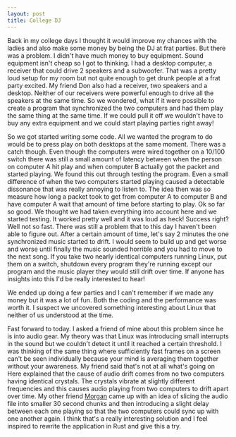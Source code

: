 ```yaml
---
layout: post
title: College DJ
---
```


Back in my college days I thought it would improve my chances with the ladies and also make some money by being the DJ at frat parties. But there was a problem. I didn't have much money to buy equipment. Sound equipment isn't cheap so I got to thinking. I had a desktop computer, a receiver that could drive 2 speakers and a subwoofer. That was a pretty loud setup for my room but not quite enough to get drunk people at a frat party excited. My friend Don also had a receiver, two speakers and a desktop. Neither of our receivers were powerful enough to drive all the speakers at the same time. So we wondered, what if it were possible to create a program that synchronized the two computers and had them play the same thing at the same time. If we could pull it off we wouldn't have to buy any extra equipment and we could start playing parties right away! 

So we got started writing some code. All we wanted the program to do would be to press play on both desktops at the same moment. There was a catch though. Even though the computers were wired together on a 10/100 switch there was still a small amount of latency between when the person on computer A hit play and when computer B actually got the packet and started playing. We found this out through testing the program. Even a small difference of when the two computers started playing caused a detectable dissonance that was really annoying to listen to. The idea then was so measure how long a packet took to get from computer A to computer B and have computer A wait that amount of time before starting to play. Ok so far so good. We thought we had taken everything into account here and we started testing. It worked pretty well and it was loud as heck! Success right? Well not so fast. There was still a problem that to this day I haven't been able to figure out. After a certain amount of time, let's say 2 minutes the one synchronized music started to drift. I would seem to build up and get worse and worse until finally the music sounded horrible and you had to move to the next song. If you take two nearly identical computers running Linux, put them on a switch, shutdown every program they're running except our program and the music player they would still drift over time. If anyone has insights into this I'd be really interested to hear! 

We ended up doing a few parties and I can't remember if we made any money but it was a lot of fun. Both the coding and the performance was worth it. I suspect we uncovered something interesting about Linux that neither of us understood at the time. 

Fast forward to today. I asked a friend of mine about this problem since he is into audio gear. My theory was that Linux was introducing small interrupts in the sound but we couldn't detect it until it reached a certain threshold. I was thinking of the same thing where sufficiently fast frames on a screen can't be seen individually because your mind is averaging them together without your awareness. My friend said that's not at all what's going on Here explained that the cause of audio drift comes from no two computers having identical crystals. The crystals vibrate at slightly different frequencies and this causes audio playing from two computers to drift apart over time. My other friend [Morgan](http://mrrrgn.com) came up with an idea of slicing the audio file into smaller 30 second chunks and then introducing a slight delay between each one playing so that the two computers could sync up with one another again. I think that's a really interesting solution and I feel inspired to rewrite the application in Rust and give this a try. 